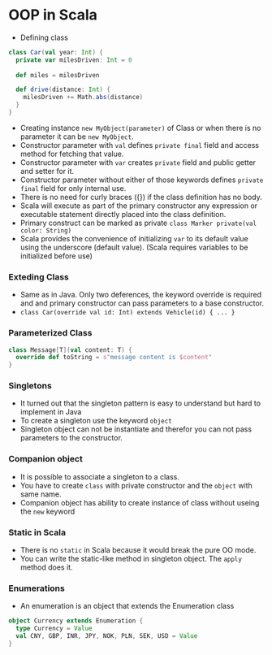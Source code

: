 OOP in Scala
==============
- Defining class
```scala
class Car(val year: Int) {
  private var milesDriven: Int = 0
	
  def miles = milesDriven

  def drive(distance: Int) {
    milesDriven += Math.abs(distance)
  }	
}
```
- Creating instance `new MyObject(parameter)` of Class or when there is no parameter it can be `new MyObject`.
- Constructor parameter with `val` defines `private final` field and access method for fetching that value.
- Constructor parameter with `var` creates `private` field and public getter and setter for it.
- Constructor parameter without either of those keywords defines `private final` field for only internal use.
- There is no need for curly braces ({}) if the class definition has no body.
- Scala will execute as part of the primary constructor any expression or executable statement directly placed into the class definition.
- Primary construct can be marked as private `class Marker private(val color: String)`
- Scala provides the convenience of initializing `var` to its default value using the underscore (default value). (Scala requires variables to be initialized before use)

### Exteding Class
- Same as in Java. Only two deferences, the keyword override is required and and primary constructor can pass parameters to a base constructor.
- `class Car(override val id: Int) extends Vehicle(id) { ... }`

### Parameterized Class
```scala
class Message[T](val content: T) {
  override def toString = s"message content is $content"
}
```

### Singletons
- It turned out that the singleton pattern is easy to understand but hard to implement in Java
- To create a singleton use the keyword `object`
- Singleton object can not be instantiate and therefor you can not pass parameters to the constructor.

### Companion object
- It is possible to associate a singleton to a class.
- You have to create `class` with private constructor and the `object` with same name.
- Companion object has ability to create instance of class without useing the `new` keyword

### Static in Scala
- There is no `static` in Scala because it would break the pure OO mode.
- You can write the static-like method in singleton object. The `apply` method does it.

### Enumerations
- An enumeration is an object that extends the Enumeration class
```scala
object Currency extends Enumeration {
  type Currency = Value
  val CNY, GBP, INR, JPY, NOK, PLN, SEK, USD = Value	
}
```






